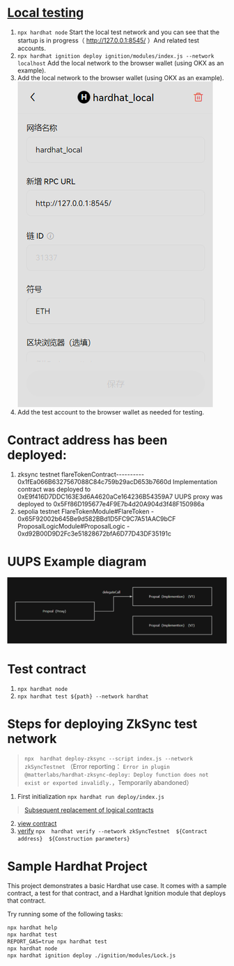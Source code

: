 # [Local testing](https://hardhat.org/ignition/docs/getting-started#quick-start)
1. `npx hardhat node` Start the local test network and you can see that the startup is in progress（ http://127.0.0.1:8545/ ）And related test accounts.
2. `npx hardhat ignition deploy ignition/modules/index.js --network localhost` Add the local network to the browser wallet (using OKX as an example).
3. Add the local network to the browser wallet (using OKX as an example).
![alt text](image.png)
4. Add the test account to the browser wallet as needed for testing.

# Contract address has been deployed:
1. zksync testnet
flareTokenContract---------- 0x1fEa066B6327567088C84c759b29acD653b7660d
Implementation contract was deployed to 0xE9f416D7DDC163E3d6A4620aCe164236B54359A7
UUPS proxy was deployed to 0x5Ff86D195677e4F9E7b4d20A904d3f48F150986a
2. sepolia testnet
FlareTokenModule#FlareToken - 0x65F92002b645Be9d582BBd1D5FC9C7A51AAC9bCF
ProposalLogicModule#ProposalLogic - 0xd92B00D9D2Fc3e51828672bfA6D77D43DF35191c

# UUPS Example diagram
![alt text](image-1.png)

# Test contract
1. `npx hardhat node`
2. `npx hardhat test ${path} --network hardhat`

# Steps for deploying ZkSync test network
> `npx  hardhat deploy-zksync --script index.js --network zkSyncTestnet` （Error reporting： `Error in plugin @matterlabs/hardhat-zksync-deploy: Deploy function does not exist or exported invalidly.`，Temporarily abandoned）
1. First initialization `npx hardhat run deploy/index.js` 
> [Subsequent replacement of logical contracts](https://docs.zksync.io/build/tooling/hardhat/hardhat-zksync-upgradable.html#upgradable-examples)
2. [view contract](https://sepolia.explorer.zksync.io/)
3. [verify](https://docs.zksync.io/build/tooling/hardhat/hardhat-zksync-verify.html#commands)
`npx  hardhat verify --network zkSyncTestnet  ${Contract address}  ${Construction parameters}`



# Sample Hardhat Project
This project demonstrates a basic Hardhat use case. It comes with a sample contract, a test for that contract, and a Hardhat Ignition module that deploys that contract.

Try running some of the following tasks:

```shell
npx hardhat help
npx hardhat test
REPORT_GAS=true npx hardhat test
npx hardhat node
npx hardhat ignition deploy ./ignition/modules/Lock.js
```
